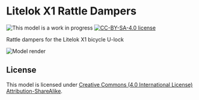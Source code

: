 # Litelok X1 Rattle Dampers

![This model is a work in progress][work-in-progress-badge]
[![CC-BY-SA-4.0 license][license-badge]][license]

Rattle dampers for the Litelok X1 bicycle U-lock

![Model render](images/readme/demo.png)

## License

This model is licensed under [Creative Commons (4.0 International License) Attribution-ShareAlike][license].


[license]: http://creativecommons.org/licenses/by-sa/4.0/
[license-badge]: /_static/license-badge-cc-by-sa-4.0.svg
[work-in-progress-badge]: /_static/work-in-progress-badge.svg
